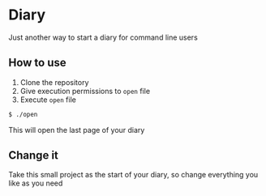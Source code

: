 # Diary

Just another way to start a diary for command line users

## How to use

1. Clone the repository
2. Give execution permissions to `open` file
3. Execute `open` file

```bash
$ ./open
```

This will open the last page of your diary

## Change it

Take this small project as the start of your diary, so change everything you like as you need